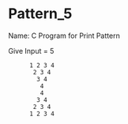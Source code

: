 # Pattern_5



Name: C Program for Print Pattern
	
  Give Input = 5

          1 2 3 4
           2 3 4
            3 4
             4
             4
            3 4
           2 3 4
          1 2 3 4
